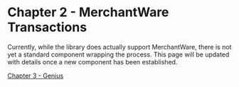 # Chapter 2 - MerchantWare Transactions

Currently, while the library does actually support MerchantWare, there is not yet a standard component wrapping the process. This page will be updated with details once a new component has been established.


[Chapter 3 - Genius](./Chapter%203%20-%20Genius.md)
